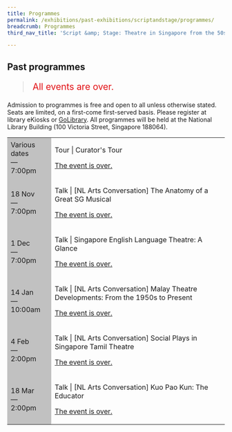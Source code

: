 ```yaml
---
title: Programmes
permalink: /exhibitions/past-exhibitions/scriptandstage/programmes/
breadcrumb: Programmes
third_nav_title: 'Script &amp; Stage: Theatre in Singapore from the 50s to 80s'

---
```



<!-- 

Colours
Upcoming: default colour
Past: #c1c1c1

-->

<section class="section__progs">

<div class="container__description">
    <div class="row">
        <div class="col is-10-mobile">

<h2>Past programmes</h2>

<blockquote style="color: #E21216; font-size: 150%;">All events are over.</blockquote>

<p>Admission to programmes is free and open to all unless otherwise stated. Seats are limited, on a first-come first-served basis. Please register at library eKiosks or <a href="www.nlb.gov.sg/golibrary">GoLibrary</a>. All programmes will be held at the National Library Building (100 Victoria Street, Singapore 188064).</p>

<table class="table table-v">
    <tr>
        <td style="background-color: #c1c1c1;">Various dates<br>
            &mdash;<br>
            7:00pm</td>
        <td>
            <p>Tour &#124; Curator's Tour</p>
            <p><a href="/programmes/scriptandstage/curator-tours/">The event is over.</a></p>
        </td>
    </tr>
    <tr>
        <td style="background-color: #c1c1c1;">18 Nov<br>
            &mdash;<br>
            7:00pm</td>
        <td>
            <p>Talk &#124; [NL Arts Conversation] The Anatomy of a Great SG Musical</p>
            <p><a href="/programmes/scriptandstage/20161118-talk/">The event is over.</a></p>
        </td>
    </tr>       
    <tr>
        <td style="background-color: #c1c1c1;">1 Dec<br>
            &mdash;<br>
            7:00pm</td>
        <td>
            <p>Talk &#124; Singapore English Language Theatre: A Glance</p>
            <p><a href="/programmes/scriptandstage/20161201-talk/">The event is over.</a></p>
        </td>
    </tr>    
    <tr>
        <td style="background-color: #c1c1c1;">14 Jan<br>
            &mdash;<br>
            10:00am</td>
        <td>
            <p>Talk &#124; [NL Arts Conversation] Malay Theatre Developments: From the 1950s to Present</p>
            <p><a href="/programmes/scriptandstage/20170114-talk/">The event is over.</a></p>
        </td>
    </tr>    
    <tr>
        <td style="background-color: #c1c1c1;">4 Feb<br>
            &mdash;<br>
            2:00pm</td>
        <td>
            <p>Talk &#124; [NL Arts Conversation] Social Plays in Singapore Tamil Theatre</p>
            <p><a href="/programmes/scriptandstage/20170204-talk/">The event is over.</a></p>
        </td>
    </tr>     
    <tr>
        <td style="background-color: #c1c1c1;">18 Mar<br>
            &mdash;<br>
            2:00pm</td>
        <td>
            <p>Talk &#124; [NL Arts Conversation] Kuo Pao Kun: The Educator</p>
            <p><a href="/programmes/scriptandstage/20170318-talk/">The event is over.</a></p>
        </td>
    </tr>    
</table>
        </div>
    </div>
</div>
</section>